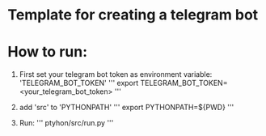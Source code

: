 # Template for creating a telegram bot

# How to run:
1)  First set your telegram bot token as environment variable: 'TELEGRAM_BOT_TOKEN'
'''
export TELEGRAM_BOT_TOKEN=<your_telegram_bot_token>
'''

2) add 'src' to 'PYTHONPATH'
'''
export PYTHONPATH=${PWD}
'''
3) Run: 
'''
ptyhon/src/run.py
'''

